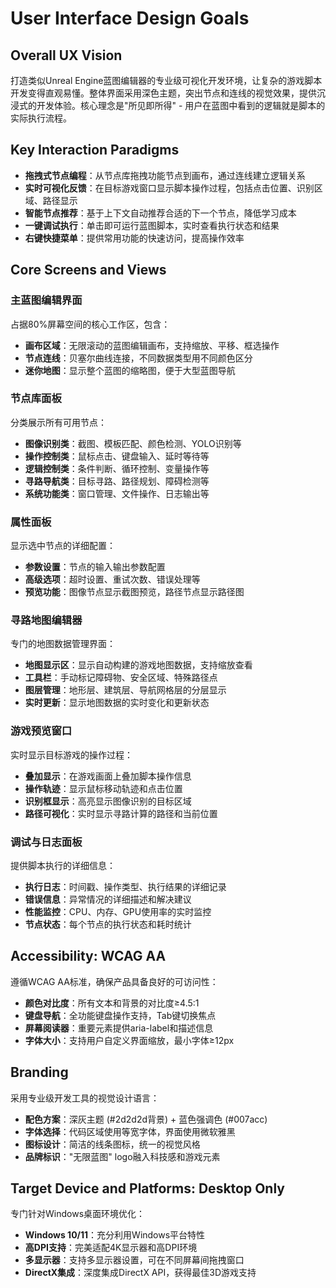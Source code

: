 # User Interface Design Goals

## Overall UX Vision
打造类似Unreal Engine蓝图编辑器的专业级可视化开发环境，让复杂的游戏脚本开发变得直观易懂。整体界面采用深色主题，突出节点和连线的视觉效果，提供沉浸式的开发体验。核心理念是"所见即所得" - 用户在蓝图中看到的逻辑就是脚本的实际执行流程。

## Key Interaction Paradigms
- **拖拽式节点编程**：从节点库拖拽功能节点到画布，通过连线建立逻辑关系
- **实时可视化反馈**：在目标游戏窗口显示脚本操作过程，包括点击位置、识别区域、路径显示
- **智能节点推荐**：基于上下文自动推荐合适的下一个节点，降低学习成本
- **一键调试执行**：单击即可运行蓝图脚本，实时查看执行状态和结果
- **右键快捷菜单**：提供常用功能的快速访问，提高操作效率

## Core Screens and Views

### 主蓝图编辑界面
占据80%屏幕空间的核心工作区，包含：
- **画布区域**：无限滚动的蓝图编辑画布，支持缩放、平移、框选操作
- **节点连线**：贝塞尔曲线连接，不同数据类型用不同颜色区分
- **迷你地图**：显示整个蓝图的缩略图，便于大型蓝图导航

### 节点库面板
分类展示所有可用节点：
- **图像识别类**：截图、模板匹配、颜色检测、YOLO识别等
- **操作控制类**：鼠标点击、键盘输入、延时等待等  
- **逻辑控制类**：条件判断、循环控制、变量操作等
- **寻路导航类**：目标寻路、路径规划、障碍检测等
- **系统功能类**：窗口管理、文件操作、日志输出等

### 属性面板
显示选中节点的详细配置：
- **参数设置**：节点的输入输出参数配置
- **高级选项**：超时设置、重试次数、错误处理等
- **预览功能**：图像节点显示截图预览，路径节点显示路径图

### 寻路地图编辑器
专门的地图数据管理界面：
- **地图显示区**：显示自动构建的游戏地图数据，支持缩放查看
- **工具栏**：手动标记障碍物、安全区域、特殊路径点
- **图层管理**：地形层、建筑层、导航网格层的分层显示
- **实时更新**：显示地图数据的实时变化和更新状态

### 游戏预览窗口
实时显示目标游戏的操作过程：
- **叠加显示**：在游戏画面上叠加脚本操作信息
- **操作轨迹**：显示鼠标移动轨迹和点击位置
- **识别框显示**：高亮显示图像识别的目标区域
- **路径可视化**：实时显示寻路计算的路径和当前位置

### 调试与日志面板
提供脚本执行的详细信息：
- **执行日志**：时间戳、操作类型、执行结果的详细记录
- **错误信息**：异常情况的详细描述和解决建议
- **性能监控**：CPU、内存、GPU使用率的实时监控
- **节点状态**：每个节点的执行状态和耗时统计

## Accessibility: WCAG AA
遵循WCAG AA标准，确保产品具备良好的可访问性：
- **颜色对比度**：所有文本和背景的对比度≥4.5:1
- **键盘导航**：全功能键盘操作支持，Tab键切换焦点
- **屏幕阅读器**：重要元素提供aria-label和描述信息
- **字体大小**：支持用户自定义界面缩放，最小字体≥12px

## Branding
采用专业级开发工具的视觉设计语言：
- **配色方案**：深灰主题 (#2d2d2d背景) + 蓝色强调色 (#007acc)
- **字体选择**：代码区域使用等宽字体，界面使用微软雅黑
- **图标设计**：简洁的线条图标，统一的视觉风格
- **品牌标识**："无限蓝图" logo融入科技感和游戏元素

## Target Device and Platforms: Desktop Only
专门针对Windows桌面环境优化：
- **Windows 10/11**：充分利用Windows平台特性
- **高DPI支持**：完美适配4K显示器和高DPI环境
- **多显示器**：支持多显示器设置，可在不同屏幕间拖拽窗口
- **DirectX集成**：深度集成DirectX API，获得最佳3D游戏支持
